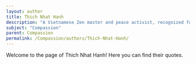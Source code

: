 ```yaml
---
layout: author
title: Thich Nhat Hanh
description: "A Vietnamese Zen master and peace activist, recognized for his teachings on mindfulness, compassion, and the interconnectedness of all life."
subject: "Compassion"
parent: Compassion
permalink: /Compassion/authors/Thich-Nhat-Hanh/
---
```


Welcome to the page of Thich Nhat Hanh! Here you can find their quotes.
